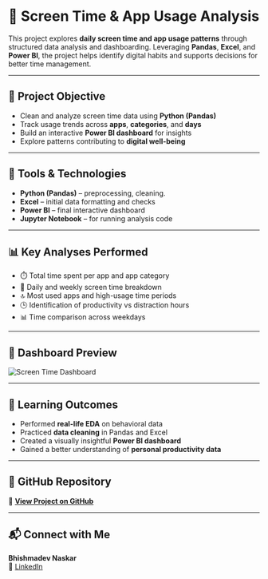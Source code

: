 # 📱 Screen Time & App Usage Analysis

This project explores **daily screen time and app usage patterns** through structured data analysis and dashboarding. Leveraging **Pandas**, **Excel**, and **Power BI**, the project helps identify digital habits and supports decisions for better time management.

---

## 🎯 Project Objective

- Clean and analyze screen time data using **Python (Pandas)**  
- Track usage trends across **apps**, **categories**, and **days**  
- Build an interactive **Power BI dashboard** for insights  
- Explore patterns contributing to **digital well-being**

---

## 🧰 Tools & Technologies

- **Python (Pandas)** – preprocessing, cleaning.
- **Excel** – initial data formatting and checks  
- **Power BI** – final interactive dashboard  
- **Jupyter Notebook** – for running analysis code

---

## 📊 Key Analyses Performed

- ⏱️ Total time spent per app and app category  
- 📆 Daily and weekly screen time breakdown  
- 🔝 Most used apps and high-usage time periods  
- 🕒 Identification of productivity vs distraction hours  
- 📊 Time comparison across weekdays

---

## 📸 Dashboard Preview

![Screen Time Dashboard](https://github.com/user-attachments/assets/379abe58-9483-4ccf-8dcd-4fa4f071af5d)

---

## 🌱 Learning Outcomes

- Performed **real-life EDA** on behavioral data  
- Practiced **data cleaning** in Pandas and Excel  
- Created a visually insightful **Power BI dashboard**  
- Gained a better understanding of **personal productivity data**

---

## 🔗 GitHub Repository

📂 [**View Project on GitHub**](https://github.com/Bhishmadev2003/screen-time-app-usage-analysis)

---

## 📬 Connect with Me

**Bhishmadev Naskar**  
📧 [LinkedIn](https://www.linkedin.com/in/bhishmadevnaskar/)
